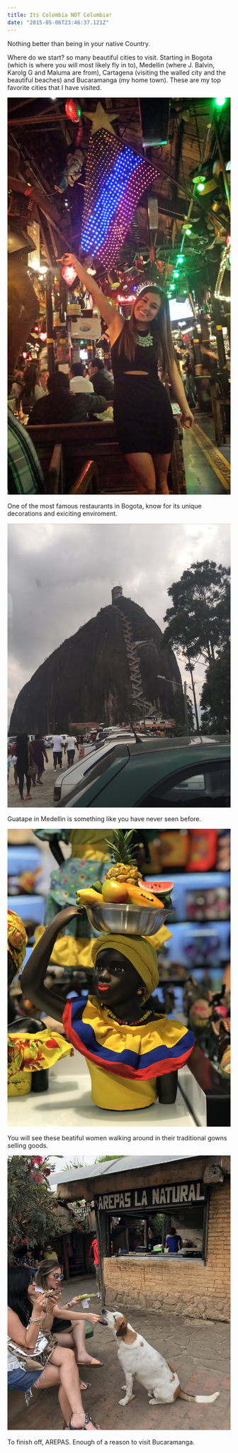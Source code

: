 ```yaml
---
title: Its Colombia NOT Columbia!
date: "2015-05-06T23:46:37.121Z"
---
```


Nothing better than being in your native Country.

Where do we start? so many beautiful cities to visit. Starting in Bogota (which is where you will most likely fly in to), Medellin (where J. Balvin, Karolg G and Maluma are from), Cartagena (visiting the walled city and the beautiful beaches) and Bucaramanga (my home town). These are my top favorite cities that I have visited. 

![Andres Carne De Res, Bogota](./AndresCarneDR.jpg)

One of the most famous restaurants in Bogota, know for its unique decorations and exiciting enviroment.

![Guatape, Medellin](./guatape.jpg)

Guatape in Medellin is something like you have never seen before.

![Cartagena](./cartagena.jpg)

You will see these beatiful women walking around in their traditional gowns selling goods. 

![Bucaramanga](./arepas.jpg)

To finish off, AREPAS. Enough of a reason to visit Bucaramanga.


